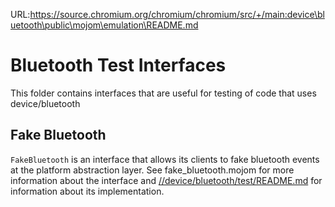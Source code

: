 URL:https://source.chromium.org/chromium/chromium/src/+/main:device\bluetooth\public\mojom\emulation\README.md
# Bluetooth Test Interfaces

This folder contains interfaces that are useful for testing of code that uses
device/bluetooth

## Fake Bluetooth

`FakeBluetooth` is an interface that allows its clients to fake bluetooth events
at the platform abstraction layer. See fake_bluetooth.mojom for more information
about the interface and
[//device/bluetooth/test/README.md](/device/bluetooth/test/README.md) for
information about its implementation.
